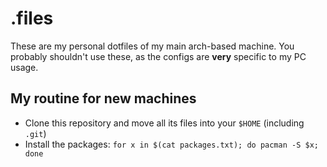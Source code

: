 # .files
These are my personal dotfiles of my main arch-based machine. You probably shouldn't use these, as the configs are **very** specific to my PC usage.

## My routine for new machines
* Clone this repository and move all its files into your `$HOME` (including `.git`)
* Install the packages: `for x in $(cat packages.txt); do pacman -S $x; done`
